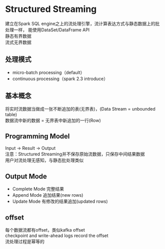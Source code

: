 # Structured Streaming

建立在Spark SQL engine之上的流处理引擎，流计算表达方式与静态数据上的批处理一样，
能使用DataSet/DataFrame API   
静态有界数据   
流式无界数据   

## 处理模式
+ micro-batch processing（default）
+ continuous processing（spark 2.3 introduce）

## 基本概念
将实时流数据当做成一张不断追加的表(无界表)，(Data Stream = unbounded table)  
数据流中新的数据 = 无界表中新追加的一行(Row) 

## Programming Model
Input -> Result -> Output   
注意：Structured Streaming并不保存原始流数据，只保存中间结果数据   
用户对流处理无感知，与静态批处理类似   

## Output Mode 
+ Complete Mode 完整结果  
+ Append Mode   追加结果(new rows)  
+ Update Mode   有修改的结果追加(updated rows)  

## offset
每个数据流都有offset，类似kafka offset   
checkpoint and write-ahead logs record the offset    
流处理过程是幂等的   



